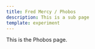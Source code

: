 ```yaml
---
title: Fred Mercy / Phobos
description: This is a sub page
template: experiment
---
```


This is the Phobos page.